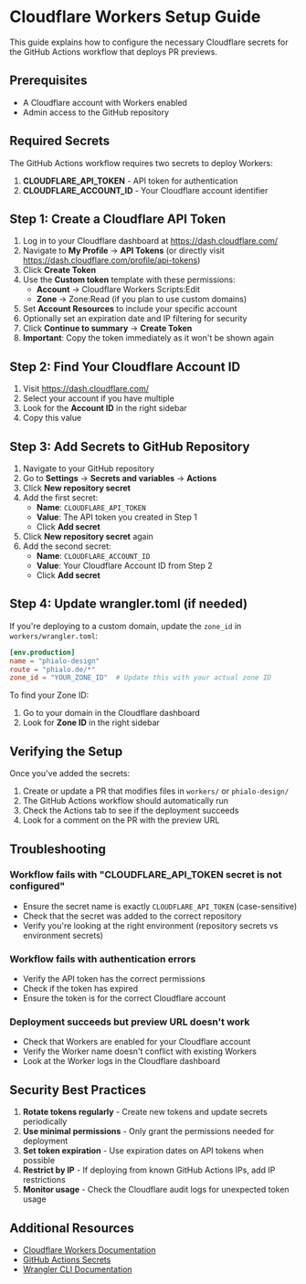 # Cloudflare Workers Setup Guide

This guide explains how to configure the necessary Cloudflare secrets for the GitHub Actions workflow that deploys PR previews.

## Prerequisites

- A Cloudflare account with Workers enabled
- Admin access to the GitHub repository

## Required Secrets

The GitHub Actions workflow requires two secrets to deploy Workers:

1. **CLOUDFLARE_API_TOKEN** - API token for authentication
2. **CLOUDFLARE_ACCOUNT_ID** - Your Cloudflare account identifier

## Step 1: Create a Cloudflare API Token

1. Log in to your Cloudflare dashboard at https://dash.cloudflare.com/
2. Navigate to **My Profile** → **API Tokens** (or directly visit https://dash.cloudflare.com/profile/api-tokens)
3. Click **Create Token**
4. Use the **Custom token** template with these permissions:
   - **Account** → Cloudflare Workers Scripts:Edit
   - **Zone** → Zone:Read (if you plan to use custom domains)
5. Set **Account Resources** to include your specific account
6. Optionally set an expiration date and IP filtering for security
7. Click **Continue to summary** → **Create Token**
8. **Important**: Copy the token immediately as it won't be shown again

## Step 2: Find Your Cloudflare Account ID

1. Visit https://dash.cloudflare.com/
2. Select your account if you have multiple
3. Look for the **Account ID** in the right sidebar
4. Copy this value

## Step 3: Add Secrets to GitHub Repository

1. Navigate to your GitHub repository
2. Go to **Settings** → **Secrets and variables** → **Actions**
3. Click **New repository secret**
4. Add the first secret:
   - **Name**: `CLOUDFLARE_API_TOKEN`
   - **Value**: The API token you created in Step 1
   - Click **Add secret**
5. Click **New repository secret** again
6. Add the second secret:
   - **Name**: `CLOUDFLARE_ACCOUNT_ID`
   - **Value**: Your Cloudflare Account ID from Step 2
   - Click **Add secret**

## Step 4: Update wrangler.toml (if needed)

If you're deploying to a custom domain, update the `zone_id` in `workers/wrangler.toml`:

```toml
[env.production]
name = "phialo-design"
route = "phialo.de/*"
zone_id = "YOUR_ZONE_ID"  # Update this with your actual zone ID
```

To find your Zone ID:
1. Go to your domain in the Cloudflare dashboard
2. Look for **Zone ID** in the right sidebar

## Verifying the Setup

Once you've added the secrets:

1. Create or update a PR that modifies files in `workers/` or `phialo-design/`
2. The GitHub Actions workflow should automatically run
3. Check the Actions tab to see if the deployment succeeds
4. Look for a comment on the PR with the preview URL

## Troubleshooting

### Workflow fails with "CLOUDFLARE_API_TOKEN secret is not configured"
- Ensure the secret name is exactly `CLOUDFLARE_API_TOKEN` (case-sensitive)
- Check that the secret was added to the correct repository
- Verify you're looking at the right environment (repository secrets vs environment secrets)

### Workflow fails with authentication errors
- Verify the API token has the correct permissions
- Check if the token has expired
- Ensure the token is for the correct Cloudflare account

### Deployment succeeds but preview URL doesn't work
- Check that Workers are enabled for your Cloudflare account
- Verify the Worker name doesn't conflict with existing Workers
- Look at the Worker logs in the Cloudflare dashboard

## Security Best Practices

1. **Rotate tokens regularly** - Create new tokens and update secrets periodically
2. **Use minimal permissions** - Only grant the permissions needed for deployment
3. **Set token expiration** - Use expiration dates on API tokens when possible
4. **Restrict by IP** - If deploying from known GitHub Actions IPs, add IP restrictions
5. **Monitor usage** - Check the Cloudflare audit logs for unexpected token usage

## Additional Resources

- [Cloudflare Workers Documentation](https://developers.cloudflare.com/workers/)
- [GitHub Actions Secrets](https://docs.github.com/en/actions/security-guides/encrypted-secrets)
- [Wrangler CLI Documentation](https://developers.cloudflare.com/workers/wrangler/)